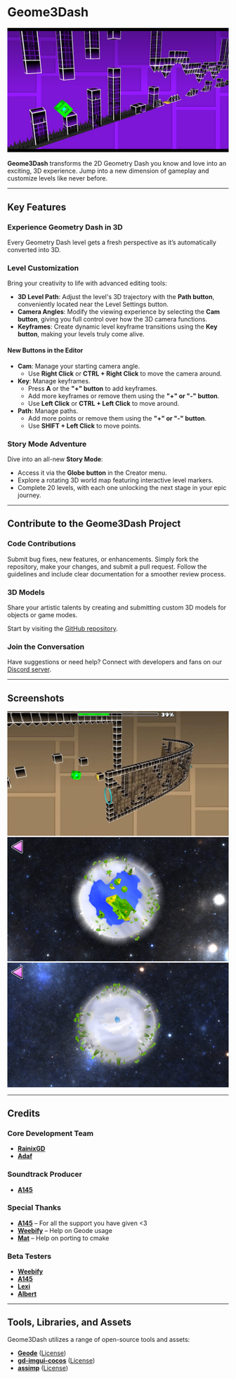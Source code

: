 # Geome3Dash  

![gp1](screenshots/gp1.jpg)  

**Geome3Dash** transforms the 2D Geometry Dash you know and love into an exciting, 3D experience. Jump into a new dimension of gameplay and customize levels like never before.  

---

## Key Features  

### Experience Geometry Dash in 3D  
Every Geometry Dash level gets a fresh perspective as it’s automatically converted into 3D.

### Level Customization  
Bring your creativity to life with advanced editing tools:  
- **3D Level Path**: Adjust the level's 3D trajectory with the **Path button**, conveniently located near the Level Settings button.  
- **Camera Angles**: Modify the viewing experience by selecting the **Cam button**, giving you full control over how the 3D camera functions.  
- **Keyframes**: Create dynamic level keyframe transitions using the **Key button**, making your levels truly come alive.  

#### New Buttons in the Editor  
- **Cam**: Manage your starting camera angle.  
  - Use **Right Click** or **CTRL + Right Click** to move the camera around.  
- **Key**: Manage keyframes.  
  - Press **A** or the **"+" button** to add keyframes.  
  - Add more keyframes or remove them using the **"+" or "-" button**.  
  - Use **Left Click** or **CTRL + Left Click** to move around.  
- **Path**: Manage paths.  
  - Add more points or remove them using the **"+" or "-" button**.  
  - Use **SHIFT + Left Click** to move points.  

### Story Mode Adventure  
Dive into an all-new **Story Mode**:  
- Access it via the **Globe button** in the Creator menu.  
- Explore a rotating 3D world map featuring interactive level markers.  
- Complete 20 levels, with each one unlocking the next stage in your epic journey.  

---

## Contribute to the Geome3Dash Project  

### Code Contributions  
Submit bug fixes, new features, or enhancements. Simply fork the repository, make your changes, and submit a pull request. Follow the guidelines and include clear documentation for a smoother review process.  

### 3D Models  
Share your artistic talents by creating and submitting custom 3D models for objects or game modes.  

Start by visiting the [GitHub repository](https://github.com/adafcaefc/Geome3Dash/).  

### Join the Conversation  
Have suggestions or need help? Connect with developers and fans on our [Discord server](https://discord.gg/CAVBVgMnSD).  

---

## Screenshots  

![gp2](screenshots/gp2.png)  
![world1](screenshots/world1.png)  
![world2](screenshots/world2.png)  

---

## Credits  

### Core Development Team  
- **[RainixGD](https://www.youtube.com/@rainixgd)**  
- **[Adaf](https://www.youtube.com/@adaf3003)**  

### Soundtrack Producer  
- **[A145](https://www.youtube.com/@A145)**  

### Special Thanks  
- **[A145](https://www.youtube.com/@A145)** – For all the support you have given <3  
- **[Weebify](https://www.youtube.com/channel/UCAE-cJ-exfnSlq0Ddkd985g)** – Help on Geode usage  
- **[Mat](https://github.com/matcool)** – Help on porting to cmake  

### Beta Testers  
- **[Weebify](https://www.youtube.com/channel/UCAE-cJ-exfnSlq0Ddkd985g)**  
- **[A145](https://www.youtube.com/@A145)**  
- **[Lexi](https://github.com/KontrollFreek)**  
- **[Albert](https://github.com/covernts)**  

---

## Tools, Libraries, and Assets  

Geome3Dash utilizes a range of open-source tools and assets:  

- **[Geode](https://github.com/orgs/geode-sdk/people)** ([License](https://github.com/geode-sdk/geode/blob/main/LICENSE.txt))  
- **[gd-imgui-cocos](https://github.com/matcool/gd-imgui-cocos/tree/geode)** ([License](https://github.com/matcool/gd-imgui-cocos/blob/geode/LICENSE))  
- **[assimp](https://github.com/assimp/assimp)** ([License](https://github.com/assimp/assimp/blob/master/LICENSE))  
